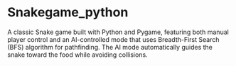# Snakegame_python
A classic Snake game built with Python and Pygame, featuring both manual player control and an AI-controlled mode that uses Breadth-First Search (BFS) algorithm for pathfinding. The AI mode automatically guides the snake toward the food while avoiding collisions.
